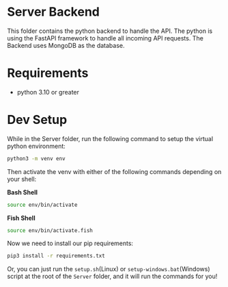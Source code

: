 # Server Backend

This folder contains the python backend to handle the API. The python is using the FastAPI framework to handle all incoming API requests. The Backend uses MongoDB as 
the database.

# Requirements

- python 3.10 or greater

# Dev Setup

While in the Server folder, run the following command to setup the virtual python environment:

```bash
python3 -m venv env
```

Then activate the venv with either of the following commands depending on your shell:

**Bash Shell**
```bash
source env/bin/activate
```
**Fish Shell**
```bash
source env/bin/activate.fish
```

Now we need to install our pip requirements:
```bash
pip3 install -r requirements.txt
```

Or, you can just run the `setup.sh`(Linux) or `setup-windows.bat`(Windows) script at the root of the `Server` folder, and it will run the commands for you!